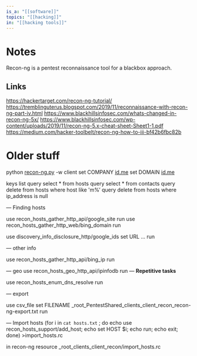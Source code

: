 ```yaml
---
is_a: "[[software]]"
topics: "[[hacking]]"
in: "[[hacking tools]]"
---
```

# Notes
Recon-ng is a pentest reconnaissance tool for a blackbox approach.

## Links
https://hackertarget.com/recon-ng-tutorial/
https://tremblinguterus.blogspot.com/2019/11/reconnaissance-with-recon-ng-part-iv.html
https://www.blackhillsinfosec.com/whats-changed-in-recon-ng-5x/
https://www.blackhillsinfosec.com/wp-content/uploads/2019/11/recon-ng-5.x-cheat-sheet-Sheet1-1.pdf
https://medium.com/hacker-toolbelt/recon-ng-how-to-iii-bf42b6fbc82b


# Older stuff

python [recon-ng.py](http://recon-ng.py/) -w client
set COMPANY [id.me](http://id.me/) set DOMAIN [id.me](http://id.me/)

keys list
query select * from hosts
query select * from contacts
query delete from hosts where host like 'm%’
query delete from hosts where ip_address is null

—
Finding hosts

use recon_hosts_gather_http_api/google_site
run
use recon_hosts_gather_http_web/bing_domain
run

use discovery_info_disclosure_http/google_ids
set URL …
run

—
other info

use recon_hosts_gather_http_api/bing_ip
run

—
geo
use recon_hosts_geo_http_api/ipinfodb
run
—
**Repetitive tasks**

use recon_hosts_enum_dns_resolve
run

—
export

use csv_file
set FILENAME _root_PentestShared_clients_client_recon_recon-ng-export.txt
run

—
Import hosts
(for i in ` cat hosts.txt ` ; do echo use recon_hosts_support/add_host; echo set HOST $i; echo run; echo exit; done) >import_hosts.rc

in recon-ng
resource _root_clients_client_recon/import_hosts.rc
